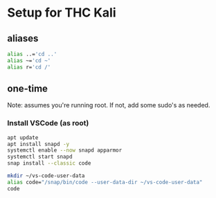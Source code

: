 # Setup for THC Kali

## aliases

```bash
alias ..='cd ..'
alias ~='cd ~'
alias r='cd /'

```

## one-time

Note: assumes you're running root. If not, add some sudo's as needed.

### Install VSCode (as root)

```bash
apt update
apt install snapd -y
systemctl enable --now snapd apparmor
systemctl start snapd
snap install --classic code

mkdir ~/vs-code-user-data
alias code="/snap/bin/code --user-data-dir ~/vs-code-user-data"
code
```
